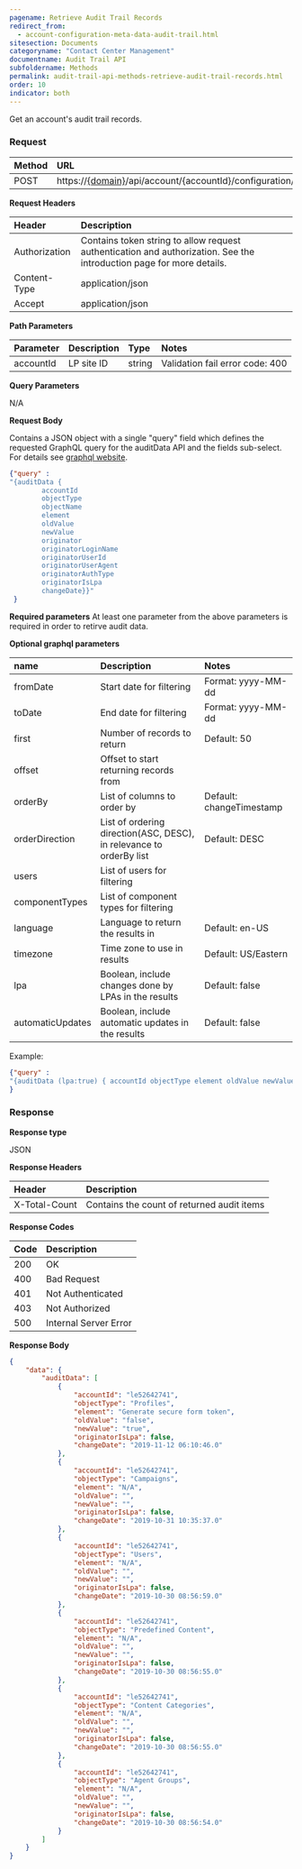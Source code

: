 ```yaml
---
pagename: Retrieve Audit Trail Records
redirect_from:
  - account-configuration-meta-data-audit-trail.html
sitesection: Documents
categoryname: "Contact Center Management"
documentname: Audit Trail API
subfoldername: Methods
permalink: audit-trail-api-methods-retrieve-audit-trail-records.html
order: 10
indicator: both
---
```


Get an account's audit trail records.

### Request

| Method | URL |
| :-------- | :------ |
| POST | https://[{domain}](/agent-domain-domain-api.html)/api/account/{accountId}/configuration/metadata/audit |

**Request Headers**

| Header | Description |
| :------- | :-------------- |
|Authorization | Contains token string to allow request authentication and authorization. See the introduction page for more details. |
|Content-Type | application/json |
|Accept | application/json |

**Path Parameters**

|Parameter|  Description|  Type|  Notes|
|:----------|  :--------------|  :--------------|  :---|
|accountId|  LP site ID|  string |  Validation fail error code: 400 |

**Query Parameters**

N/A

**Request Body**

Contains a JSON object with a single "query" field which defines the requested GraphQL query for the auditData API and the fields sub-select. For details see [graphql website](http://graphql.org/).

```json
{"query" : 
"{auditData { 
        accountId 
        objectType 
        objectName 
        element 
        oldValue 
        newValue 
        originator 
        originatorLoginName
        originatorUserId
        originatorUserAgent
        originatorAuthType 
        originatorIsLpa 
        changeDate}}"
 } 
```

**Required parameters**
At least one parameter from the above parameters is required in order to retirve audit data.

**Optional graphql parameters**

|name|Description|Notes|
| :--- | :--- | :--- |
|fromDate|Start date for filtering|Format: yyyy-MM-dd|
|toDate|End date for filtering|Format: yyyy-MM-dd|
|first|Number of records to return|Default: 50|
|offset|Offset to start returning records from||
|orderBy|List of columns to order by|Default: changeTimestamp|
|orderDirection|List of ordering direction(ASC, DESC), in relevance to orderBy list|Default: DESC|
|users|List of users for filtering||
|componentTypes|List of component types for filtering||
|language|Language to return the results in|Default: en-US|
|timezone|Time zone to use in results|Default: US/Eastern|
|lpa|Boolean, include changes done by LPAs in the results|Default: false|
|automaticUpdates|Boolean, include automatic updates in the results|Default: false|

Example:
```json
{"query" : 
"{auditData (lpa:true) { accountId objectType element oldValue newValue originatorIsLpa changeDate}}"
}

```

### Response

**Response type**

JSON

**Response Headers**

|Header|Description|
| :--- | :--- |
|X-Total-Count|Contains the count of returned audit items|

**Response Codes**

| Code | Description |
| :----- | :------------ |
| 200 | OK |
| 400 | Bad Request |
| 401 | Not Authenticated |
| 403 | Not Authorized |
| 500 | Internal Server Error |


**Response Body**

```json
{
    "data": {
        "auditData": [
            {
                "accountId": "le52642741",
                "objectType": "Profiles",
                "element": "Generate secure form token",
                "oldValue": "false",
                "newValue": "true",
                "originatorIsLpa": false,
                "changeDate": "2019-11-12 06:10:46.0"
            },
            {
                "accountId": "le52642741",
                "objectType": "Campaigns",
                "element": "N/A",
                "oldValue": "",
                "newValue": "",
                "originatorIsLpa": false,
                "changeDate": "2019-10-31 10:35:37.0"
            },
            {
                "accountId": "le52642741",
                "objectType": "Users",
                "element": "N/A",
                "oldValue": "",
                "newValue": "",
                "originatorIsLpa": false,
                "changeDate": "2019-10-30 08:56:59.0"
            },
            {
                "accountId": "le52642741",
                "objectType": "Predefined Content",
                "element": "N/A",
                "oldValue": "",
                "newValue": "",
                "originatorIsLpa": false,
                "changeDate": "2019-10-30 08:56:55.0"
            },
            {
                "accountId": "le52642741",
                "objectType": "Content Categories",
                "element": "N/A",
                "oldValue": "",
                "newValue": "",
                "originatorIsLpa": false,
                "changeDate": "2019-10-30 08:56:55.0"
            },
            {
                "accountId": "le52642741",
                "objectType": "Agent Groups",
                "element": "N/A",
                "oldValue": "",
                "newValue": "",
                "originatorIsLpa": false,
                "changeDate": "2019-10-30 08:56:54.0"
            }
        ]
    }
}
```
